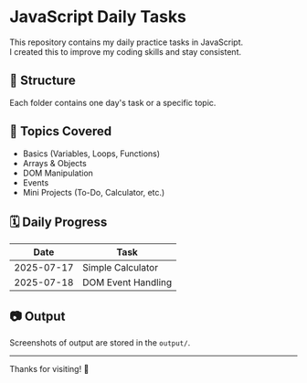 # JavaScript Daily Tasks

This repository contains my daily practice tasks in JavaScript.  
I created this to improve my coding skills and stay consistent.

## 📁 Structure

Each folder contains one day's task or a specific topic.


## 📌 Topics Covered

- Basics (Variables, Loops, Functions)
- Arrays & Objects
- DOM Manipulation
- Events
- Mini Projects (To-Do, Calculator, etc.)

## 🗓️ Daily Progress

| Date       | Task                |
|------------|---------------------|
| 2025-07-17 | Simple Calculator   |
| 2025-07-18 | DOM Event Handling  |

## 📷 Output

Screenshots of output are stored in the `output/`.

---

Thanks for visiting! 🙂

